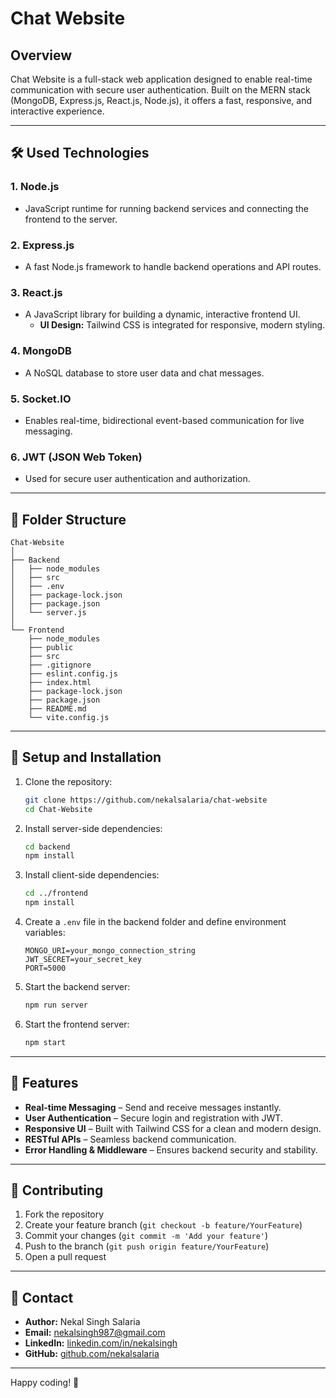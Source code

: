 # Chat Website

## Overview
Chat Website is a full-stack web application designed to enable real-time communication with secure user authentication. Built on the MERN stack (MongoDB, Express.js, React.js, Node.js), it offers a fast, responsive, and interactive experience.

---

## 🛠️ Used Technologies

### 1. Node.js
- JavaScript runtime for running backend services and connecting the frontend to the server.

### 2. Express.js
- A fast Node.js framework to handle backend operations and API routes.

### 3. React.js
- A JavaScript library for building a dynamic, interactive frontend UI.
  - **UI Design:** Tailwind CSS is integrated for responsive, modern styling.

### 4. MongoDB
- A NoSQL database to store user data and chat messages.

### 5. Socket.IO
- Enables real-time, bidirectional event-based communication for live messaging.

### 6. JWT (JSON Web Token)
- Used for secure user authentication and authorization.

---

## 📁 Folder Structure
```
Chat-Website
│
├── Backend
│   ├── node_modules
│   ├── src
│   ├── .env
│   ├── package-lock.json
│   ├── package.json
│   └── server.js
│
└── Frontend
    ├── node_modules
    ├── public
    ├── src
    ├── .gitignore
    ├── eslint.config.js
    ├── index.html
    ├── package-lock.json
    ├── package.json
    ├── README.md
    └── vite.config.js
```

---

## 🚀 Setup and Installation

1. Clone the repository:
   ```bash
   git clone https://github.com/nekalsalaria/chat-website
   cd Chat-Website
   ```

2. Install server-side dependencies:
   ```bash
   cd backend
   npm install
   ```

3. Install client-side dependencies:
   ```bash
   cd ../frontend
   npm install
   ```

4. Create a `.env` file in the backend folder and define environment variables:
   ```env
   MONGO_URI=your_mongo_connection_string
   JWT_SECRET=your_secret_key
   PORT=5000
   ```

5. Start the backend server:
   ```bash
   npm run server
   ```

6. Start the frontend server:
   ```bash
   npm start
   ```

---

## 🎯 Features

- **Real-time Messaging** – Send and receive messages instantly.
- **User Authentication** – Secure login and registration with JWT.
- **Responsive UI** – Built with Tailwind CSS for a clean and modern design.
- **RESTful APIs** – Seamless backend communication.
- **Error Handling & Middleware** – Ensures backend security and stability.

---

## 🤝 Contributing

1. Fork the repository
2. Create your feature branch (`git checkout -b feature/YourFeature`)
3. Commit your changes (`git commit -m 'Add your feature'`)
4. Push to the branch (`git push origin feature/YourFeature`)
5. Open a pull request

---

## 📧 Contact

- **Author:** Nekal Singh Salaria
- **Email:** [nekalsingh987@gmail.com](mailto:nekalsingh987@gmail.com)
- **LinkedIn:** [linkedin.com/in/nekalsingh](https://www.linkedin.com/in/nekalsingh)
- **GitHub:** [github.com/nekalsalaria](https://github.com/nekalsalaria/nekalsalaria)

---

Happy coding! 🚀

